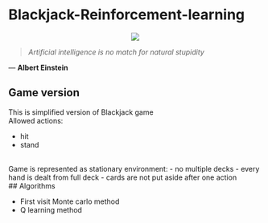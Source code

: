 # Blackjack-Reinforcement-learning

<p align="center">
  <img src="https://tibiablackjack.com/blackjack.png">
</p>

> *Artificial intelligence is no match for natural stupidity* <br>

― **Albert Einstein**

## Game version
This is simplified version of Blackjack game <br>
Allowed actions:
- hit
- stand
<br>
Game is represented as stationary environment:
- no multiple decks
- every hand is dealt from full deck
- cards are not put aside after one action
<br>
## Algorithms

- First visit Monte carlo method
- Q learning method
